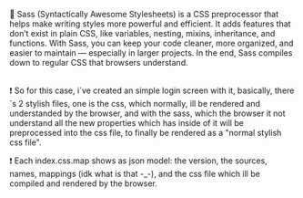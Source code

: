 🔰 Sass (Syntactically Awesome Stylesheets) is a CSS preprocessor that helps make writing styles more powerful and efficient. It adds features that don’t exist in plain CSS, like variables, nesting, mixins, inheritance, and functions. With Sass, you can keep your code cleaner, more organized, and easier to maintain — especially in larger projects. In the end, Sass compiles down to regular CSS that browsers understand. <br><br>

❗ So for this case, i´ve created an simple login screen with it, basically, there´s 2 stylish files, one is the css, which normally, ill be rendered and understanded by the browser, and with the sass, which the browser it not understand all the new properties which has inside of it will be preprocessed into the css file, to finally be rendered as a "normal stylish css file".

❗ Each index.css.map shows as json model: the version, the sources, names, mappings (idk what is that -_-), and the css file which ill be compiled and rendered by the browser.
